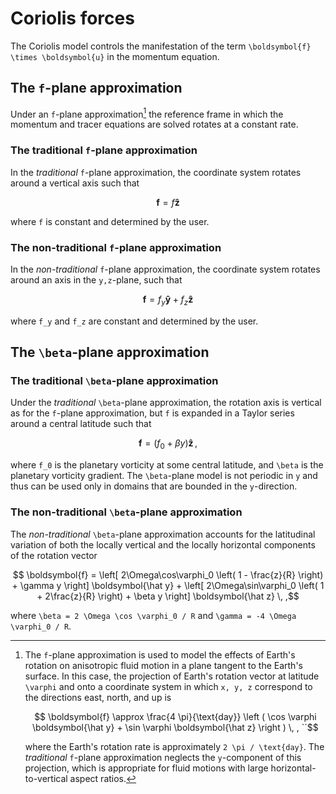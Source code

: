 # Coriolis forces

The Coriolis model controls the manifestation of the term ``\boldsymbol{f} \times \boldsymbol{u}`` in the momentum equation.

## The ``f``-plane approximation

Under an ``f``-plane approximation[^3] the reference frame in which
the momentum and tracer equations are solved rotates at a constant rate.

### The traditional ``f``-plane approximation

In the *traditional* ``f``-plane approximation, the coordinate system rotates around
a vertical axis such that
```math
    \boldsymbol{f} = f \boldsymbol{\hat z}
```
where ``f`` is constant and determined by the user.

### The non-traditional ``f``-plane approximation

In the *non-traditional* ``f``-plane approximation, the coordinate system rotates around
an axis in the ``y,z``-plane, such that
```math
    \boldsymbol{f} = f_y \boldsymbol{\hat y} + f_z \boldsymbol{\hat z}
```
where ``f_y`` and ``f_z`` are constant and determined by the user.


[^3]: The ``f``-plane approximation is used to model the effects of Earth's rotation on
      anisotropic fluid motion in a plane tangent to the Earth's surface. In this case, the projection of Earth's
      rotation vector at latitude ``\varphi`` and onto a coordinate system in which ``x, y, z`` correspond to the
      directions east, north, and up is
      ```math
          \boldsymbol{f} \approx \frac{4 \pi}{\text{day}} \left ( \cos \varphi \boldsymbol{\hat y} + \sin \varphi \boldsymbol{\hat z} \right ) \, , ``
      ```
      where the Earth's rotation rate is approximately ``2 \pi / \text{day}``.
      The *traditional* ``f``-plane approximation neglects the ``y``-component of this projection, which is appropriate for
      fluid motions with large horizontal-to-vertical aspect ratios.

## The ``\beta``-plane approximation

### The traditional ``\beta``-plane approximation

Under the *traditional* ``\beta``-plane approximation, the rotation axis is vertical as for the
``f``-plane approximation, but ``f`` is expanded in a Taylor series around a central latitude such that
```math
    \boldsymbol{f} = \left ( f_0 + \beta y \right ) \boldsymbol{\hat z} \, ,
```
where ``f_0`` is the planetary vorticity at some central latitude, and ``\beta`` is the
planetary vorticity gradient.
The ``\beta``-plane model is not periodic in ``y`` and thus can be used only in domains that
are bounded in the ``y``-direction.

### The non-traditional ``\beta``-plane approximation

The *non-traditional* ``\beta``-plane approximation accounts for the latitudinal variation of both
the locally vertical and the locally horizontal components of the rotation vector
```math
    \boldsymbol{f} = \left[ 2\Omega\cos\varphi_0 \left( 1 -  \frac{z}{R} \right) + \gamma y \right] \boldsymbol{\hat y}
           + \left[ 2\Omega\sin\varphi_0 \left( 1 + 2\frac{z}{R} \right) + \beta  y \right] \boldsymbol{\hat z} \, ,
```
where ``\beta = 2 \Omega \cos \varphi_0 / R`` and ``\gamma = -4 \Omega \varphi_0 / R``.
